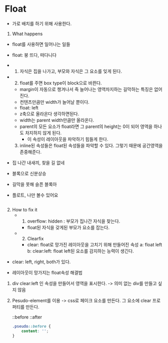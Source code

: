 # Float

-   가로 배치를 하기 위해 사용한다.

1. What happens

-   float를 사용하면 일어나는 일들
-   float: 붕 뜨다, 떠다니다
-   1. 자식은 집을 나가고, 부모와 자식은 그 요소를 잊게 된다.
-   2. float를 주면 box type이 block으로 바뀐다.

    -   margin이 자동으로 챙겨나서 죽 늘어나는 영역차지하는 길막하는 특징은 없어진다.
    -   컨텐츠만큼만 width가 늘어날 뿐이다.
    -   float: left
    -   z축으로 올라온다 생각하면된다.
    -   width는 parent width만큼만 올라온다.
    -   parent의 모든 요소가 float라면 그 parent의 height는 0이 되어 영역을 하나도 차지하지 않게 된다.
        -   이 속성이 레이아웃을 파악하기 힘들게 한다.

    3. inline된 속성들은 float된 속성들을 파악할 수 있다. 그렇기 때문에 공간영역을 존중해준다.

-   집 나간 내새끼, 찾을 길 없네
-   블록으로 신분상승
-   길막을 못해 슬픈 블록아
-   플로트, 나만 볼수 있어요

```html 예시로 봐보자

```

2. How to fix it
    -   1. overflow: hidden : 부모가 집나간 자식을 찾는다.
        - float된 자식을 갖게된 부모가 요소를 잡는다.
    -   2. Clearfix
        - clear: float로 망가진 레이아웃을 고치기 위해 만들어진 속성
          a: float left
          b: clear:left: float left된 요소를 감지하는 능력이 생긴다.

-   clear: left, right, both가 있다.

-   레이아웃이 망가지는 float속성 해결법

1. div clear:left 인 속성을 만들어서 영역을 표시한다.
   -> 의미 없는 div를 만들고 싶지 않음
2. Pesudo-element를 이용
   -> css로 페이크 요소를 만든다. 그 요소에 clear 프로퍼티를 만든다.

    ::before
    ::after

    ```css
    .pseudo::before {
        content: '';
    }
    ```
